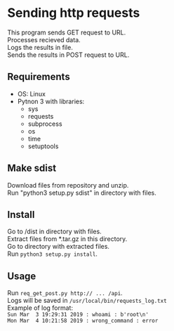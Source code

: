 # Sending http requests
This program sends GET request to URL.  
Processes recieved data.  
Logs the results in file.  
Sends the results in POST request to URL.

## Requirements
* OS: Linux  
* Pytnon 3 with libraries:  
    * sys  
    * requests  
    * subprocess  
    * os  
    * time  
    * setuptools


## Make sdist
Download files from repository and unzip.  
Run "python3 setup.py sdist" in directory with files. 


## Install
Go to /dist in directory with files.   
Extract files from \*.tar.gz in this directory.  
Go to directory with extracted files.  
Run `python3 setup.py install`.


## Usage
Run `req_get_post.py http:// ... /api`.  
Logs will be saved in `/usr/local/bin/requests_log.txt`   
Example of log format:  
`Sun Mar  3 19:29:31 2019 : whoami : b'root\n'`  
`Mon Mar  4 10:21:58 2019 : wrong_command : error`  
